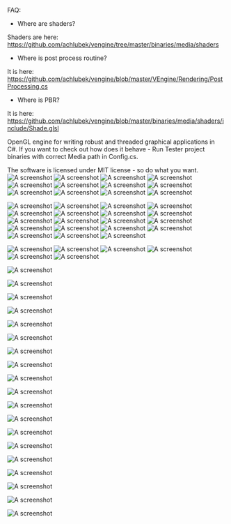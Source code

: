 FAQ:
- Where are shaders?

Shaders are here: https://github.com/achlubek/vengine/tree/master/binaries/media/shaders

- Where is post process routine?

It is here: https://github.com/achlubek/vengine/blob/master/VEngine/Rendering/PostProcessing.cs

- Where is PBR?

It is here: https://github.com/achlubek/vengine/blob/master/binaries/media/shaders/include/Shade.glsl



OpenGL engine for writing robust and threaded graphical applications in C#.
If you want to check out how does it behave - Run Tester project binaries with correct Media path in Config.cs.

The software is licensed under MIT license - so do what you want.
![A screenshot](http://i.imgur.com/Th7j5IH.png "Screenshot")
![A screenshot](http://i.imgur.com/8cSXC9Z.png "Screenshot")
![A screenshot](http://i.imgur.com/83EJpYj.png "Screenshot")
![A screenshot](http://i.imgur.com/JrLq1ew.png "Screenshot")
![A screenshot](http://i.imgur.com/Qd1c5G0.png "Screenshot")
![A screenshot](http://i.imgur.com/cTH8sE2.png "Screenshot")
![A screenshot](http://i.imgur.com/6bXEWxO.png "Screenshot")
![A screenshot](http://i.imgur.com/KGYS4hW.png "Screenshot")
![A screenshot](http://i.imgur.com/6NUoONp.png "Screenshot")
![A screenshot](http://i.imgur.com/PSq2ZN2.png "Screenshot")
![A screenshot](http://i.imgur.com/SXSq7Dl.png "Screenshot")
![A screenshot](http://i.imgur.com/DsvRDWI.png "Screenshot")


![A screenshot](http://i.imgur.com/180bFAK.jpg "Screenshot")
![A screenshot](http://i.imgur.com/mzHngDa.jpg "Screenshot")
![A screenshot](http://i.imgur.com/M0tbioU.jpg "Screenshot")
![A screenshot](http://i.imgur.com/n60RELK.jpg "Screenshot")
![A screenshot](http://i.imgur.com/4JIJKyr.jpg "Screenshot")
![A screenshot](http://i.imgur.com/BKHcoo7.jpg "Screenshot")
![A screenshot](http://i.imgur.com/85F4zCO.jpg "Screenshot")
![A screenshot](http://i.imgur.com/QbDWZX6.jpg "Screenshot")
![A screenshot](http://i.imgur.com/lOFEeE9.jpg "Screenshot")
![A screenshot](http://i.imgur.com/vb0AUdC.jpg "Screenshot")
![A screenshot](http://i.imgur.com/UjCt12d.jpg "Screenshot")
![A screenshot](http://i.imgur.com/Rxv8kLn.jpg "Screenshot")
![A screenshot](http://i.imgur.com/5kIRZDc.jpg "Screenshot")
![A screenshot](http://i.imgur.com/3zmzK7V.jpg "Screenshot")
![A screenshot](http://i.imgur.com/lWBT6nL.jpg "Screenshot")
![A screenshot](http://i.imgur.com/p00Efqc.jpg "Screenshot")
![A screenshot](http://i.imgur.com/pTtqNVd.jpg "Screenshot")
![A screenshot](http://i.imgur.com/pfA5OMD.jpg "Screenshot")
![A screenshot](http://i.imgur.com/M3CHHTH.jpg "Screenshot")

![A screenshot](http://i.imgur.com/L7YRpHs.jpg "Screenshot")
![A screenshot](http://i.imgur.com/cSFmoSf.jpgg "Screenshot")
![A screenshot](http://i.imgur.com/fADbS3s.jpg "Screenshot")
![A screenshot](http://i.imgur.com/fLacH56.jpg "Screenshot")
![A screenshot](http://i.imgur.com/ImolpBP.jpg "Screenshot")
![A screenshot](http://i.imgur.com/f9hYvog.jpg "Screenshot")

![A screenshot](http://i.imgur.com/YeSWlGI.png "Screenshot")

![A screenshot](http://i.imgur.com/p5h1sjq.jpg "Screenshot")

![A screenshot](http://i.imgur.com/TZISwdx.png "Screenshot")

![A screenshot](http://i.imgur.com/7vETONq.png "Screenshot")

![A screenshot](http://i.imgur.com/7NfaOWm.png "Screenshot")

![A screenshot](http://deferred.pl/wp-content/uploads/2015/04/TdLd86M.jpg "Screenshot")

![A screenshot](http://i.imgur.com/l03L9Xd.png "Screenshot")

![A screenshot](http://i.imgur.com/g48bBcE.jpg "Screenshot")

![A screenshot](http://i.imgur.com/pxjinyV.jpg "Screenshot")

![A screenshot](http://i.imgur.com/yqXgdzk.jpg "Screenshot")

![A screenshot](http://i.imgur.com/gVS6mEK.jpg "Screenshot")

![A screenshot](http://i.imgur.com/mr7jZdc.jpg "Screenshot")

![A screenshot](http://i.imgur.com/Pwz48v1.jpg "Screenshot")

![A screenshot](http://i.imgur.com/qZLnefr.jpg "Screenshot")

![A screenshot](http://i.imgur.com/8J13NGI.jpg "Screenshot")

![A screenshot](http://i.imgur.com/1nWJQKz.jpg "Screenshot")

![A screenshot](http://i.imgur.com/QqXkx3m.jpg "Screenshot")

![A screenshot](http://i.imgur.com/RrAAhJc.jpg "Screenshot")

![A screenshot](http://i.imgur.com/Q3avUB2.jpg "Screenshot")
